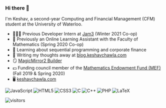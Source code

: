 ### Hi there 👋

<!--
**KeshavChawla/keshavchawla** is a ✨ _special_ ✨ repository because its `README.md` (this file) appears on your GitHub profile.
-->

I'm Keshav, a second-year Computing and Financial Management (CFM) student at the University of Waterloo.

- 👨🏽‍💻 Previous Developer Intern at [Jam3](https://www.jam3.com/) (Winter 2021 Co-op)
- 🧮 Previously an Online Learning Assistant with the Faculty of Mathematics (Spring 2020 Co-op)
- 🌱 Learning about sequential programming and corporate finance
- 💬 Writing my thoughts away at [blog.keshavchawla.com](https://blog.keshavchawla.com/)
- 🪞 [MagicMirror2 Builder](https://blog.keshavchawla.com/magic-mirror-guide)
- 💵 Funding council member of the [Mathematics Endowment Fund (MEF)](https://uwaterloo.ca/math-endowment-fund/) (Fall 2019 & Spring 2020)
- 🖥 [keshavchawla.com](https://keshavchawla.com/)

<img alt="JavaScript" src="https://img.shields.io/badge/javascript%20-%23323330.svg?&style=for-the-badge&logo=javascript&logoColor=%23F7DF1E"/> <img alt="HTML5" src="https://img.shields.io/badge/html5%20-%23E34F26.svg?&style=for-the-badge&logo=html5&logoColor=white"/>
<img alt="CSS3" src="https://img.shields.io/badge/css3%20-%231572B6.svg?&style=for-the-badge&logo=css3&logoColor=white"/>
<img alt="C" src="https://img.shields.io/badge/c%20-%2300599C.svg?&style=for-the-badge&logo=c&logoColor=white"/>
<img alt="C++" src="https://img.shields.io/badge/c++%20-%2300599C.svg?&style=for-the-badge&logo=c%2B%2B&ogoColor=white"/>
<img alt="PHP" src="https://img.shields.io/badge/php-%23777BB4.svg?&style=for-the-badge&logo=php&logoColor=white"/>
<img alt="LaTeX" src="https://img.shields.io/badge/latex%20-%23008080.svg?&style=for-the-badge&logo=latex&logoColor=white"/>

![visitors](https://visitor-badge.glitch.me/badge?page_id=KeshavChawla)
